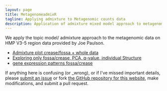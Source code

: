 ```yaml
---
layout: page
title: MetagenomeadmixR
tagline: Applying admixture to Metagenomic counts data
description: Application of admixture mixed model approach to metagenomic counts data
---
```

We apply the topic model/ admixture approach to the metagenomic data on HMP V3-5 region data provided by Joe Paulson. 
- [Admixture plot crease/fossa + whole data](project/hands_data.html)
- [Exploring only fossa/crease, PCA, q-value, individual Structure](project/explore_fossa_crease.html)
- [gene expression patterns fossa/crease](project/fossa_crease_qtlcharts.html)

If anything here is confusing (or _wrong), or if I've missed
important details, please
[submit an issue](https://github.com/kkdey/metagenomics/issues) or fork [the GitHub repository for this website](http://github.com/kkdey/metagenomics),
make modifications, and submit a pull request.

